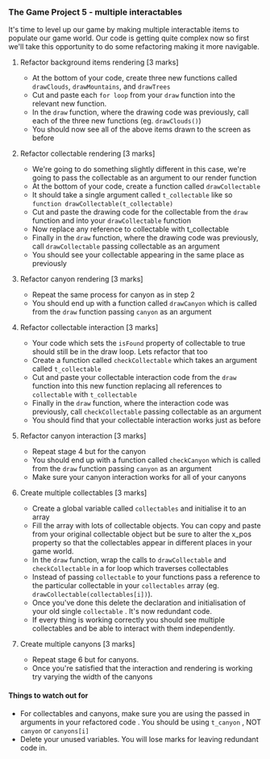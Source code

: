 ### The Game Project 5 - multiple interactables

It's time to level up our game by making multiple interactable items to populate our game world. Our code is getting quite complex now so first we'll take this opportunity to do some refactoring making it more navigable.


1. Refactor background items rendering [3 marks]
	- At the bottom of your code, create three new functions called `drawClouds`, `drawMountains`, and `drawTrees`
	- Cut and paste each `for loop` from your `draw` function into the relevant new function.
	- In the `draw` function, where the drawing code was previously, call each of the three new functions (eg. `drawClouds()`)
	- You should now see all of the above items drawn to the screen as before

2. Refactor collectable rendering [3  marks]
	- We're going to do something slightly different in this case, we're going to pass the collectable as an argument to our render function
	- At the bottom of your code, create a function called `drawCollectable`
	- It should take a single argument called `t_collectable` like so `function drawCollectable(t_collectable)`
	- Cut and paste the drawing code for the collectable from the `draw` function and into your `drawCollectable` function
	- Now replace any reference to collectable with t_collectable
	- Finally in the `draw` function, where the drawing code was previously, call `drawCollectable` passing collectable as an argument
	- You should see your collectable appearing in the same place as previously

3. Refactor canyon rendering [3 marks]
	- Repeat the same process for canyon as in step 2
	- You should end up with a function called `drawCanyon` which is called from the `draw` function passing `canyon` as an argument

4. Refactor collectable interaction [3 marks]
	- Your code which sets the `isFound` property of collectable to true should still be in the draw loop. Lets refactor that too
	- Create a function called `checkCollectable` which takes an argument called `t_collectable`
	- Cut and paste your collectable interaction code from the `draw` function into this new function replacing all references to `collectable` with `t_collectable`
	- Finally in the `draw` function, where the interaction code was previously, call `checkCollectable` passing collectable as an argument
	- You should find that your collectable interaction works just as before

5. Refactor canyon interaction [3 marks]
	- Repeat stage 4 but for the canyon
	- You should end up with a function called `checkCanyon` which is called from the `draw` function passing `canyon` as an argument
	- Make sure your canyon interaction works for all of your canyons

6. Create multiple collectables [3 marks]
	- Create a global variable called `collectables` and initialise it to an array
	- Fill the array with lots of collectable objects. You can copy and paste from your original collectable object but be sure to alter the x_pos property so that the collectables appear in different places in your game world.
	- In the `draw` function, wrap the calls to `drawCollectable` and `checkCollectable` in a for loop which traverses collectables
	- Instead of passing `collectable` to your functions pass a reference to the particular collectable in your `collectables` array (eg. `drawCollectable(collectables[i])`).
	- Once you've done this delete the declaration and initialisation of your old single `collectable` . It's now redundant code.
	- If every thing is working correctly you should see multiple collectables and be able to interact with them independently.

7. Create multiple canyons [3 marks]
	- Repeat stage 6 but for canyons. 
	- Once you're satisfied that the interaction and rendering is working try varying the width of the canyons


#### Things to watch out for ####
- For collectables and canyons, make sure you are using the passed in arguments in your refactored code . You should be using `t_canyon` , NOT `canyon` or `canyons[i]` 
- Delete your unused variables. You will lose marks for leaving redundant code in.
